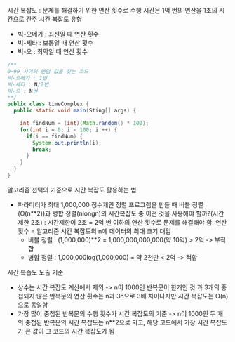 시간 복잡도 : 문제를 해결하기 위한 연산 횟수로 수행 시간은 1억 번의 연산을 1초의 시간으로 간주
시간 복잡도 유형

- 빅-오메가 : 최선일 때 연산 횟수
- 빅-세타 : 보통일 때 연산 횟수
- 빅-오 : 최악일 때 연산 횟수

```java
/**
0~99 사이의 랜덤 값을 찾는 코드
빅-오메가 : 1번
빅-세타 : N/2번
빅-오 : N번
**/
public class timeComplex {
  public static void main(Sting[] args) {

    int findNum = (int)(Math.random() * 100);
    for(int i = 0; i < 100; i ++) {
      if(i == findNum) {
        System.out.println(i);
        break;
      }
    }
  }
}
```

알고리즘 선택의 기준으로 시간 복잡도 활용하는 법

- 파라미터가 최대 1,000,000 정수개인 정렬 프로그램을 만들 때 버블 정렬(O(n\*\*2))과 병합 정렬(nlongn)의 시간복잡도 중 어떤 것을 사용해야 할까?(시간제한 2초)
  :
  시간제한이 2초 = 2억 번 이하의 연산 횟수로 문제를 해결해야 함.
  연산 횟수 = 알고리즘 시간 복잡도의 n에 데이터의 최대 크기 대입
  - 버블 정렬 : (1,000,000)\*\*2 = 1,000,000,000,000(약 10억) > 2억 -> 부적합
  - 병합 정렬 : 1,000,000log(1,000,000) = 약 2천만 < 2억 -> 적합

시간 복좁도 도출 기준

- 상수는 시간 복잡도 계산에서 제외
  -> n이 1000인 반복문이 한개인 것 과 3개의 중첩되지 않은 반복문의 연산 횟수는 n과 3n으로 3배 차이나지만 시간 복잡도는 O(n)으로 동일함
- 가장 많이 중첩된 반복문의 수행 횟수가 시간 복잡도의 기준
  -> n이 1000인 두 개의 중첩된 반복문의 시간 복잡도는 n\*\*2으로 되고, 해당 코드에서 가장 시간 복잡도가 큰 값이 그 코드의 시간 복잡도가 됨
